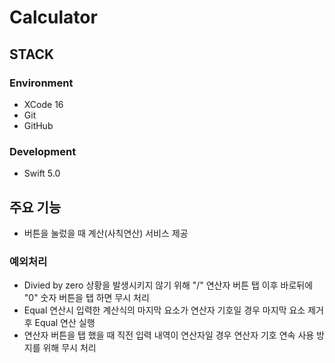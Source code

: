 # Calculator

## STACK
### Environment
* XCode 16
* Git
* GitHub

### Development
* Swift 5.0

## 주요 기능
* 버튼을 눌렀을 때 계산(사칙연산) 서비스 제공

### 예외처리
* Divied by zero 상황을 발생시키지 않기 위해 "/" 연산자 버튼 탭 이후 바로뒤에 "0" 숫자 버튼을 탭 하면 무시 처리
* Equal 연산시 입력한 계산식의 마지막 요소가 연산자 기호일 경우 마지막 요소 제거 후 Equal 연산 실행
* 연산자 버튼을 탭 했을 때 직전 입력 내역이 연산자일 경우 연산자 기호 연속 사용 방지를 위해 무시 처리
